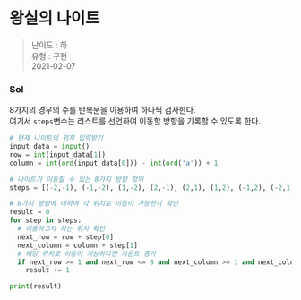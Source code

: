 # 왕실의 나이트
> 난이도 : 하   
> 유형 : 구현  
> 2021-02-07

### Sol
8가지의 경우의 수를 반복문을 이용하여 하나씩 검사한다.  
여기서 `steps`변수는 리스트를 선언하여 이동할 방향을 기록할 수 있도록 한다.
```python
# 현재 나이트의 위치 입력받기
input_data = input()
row = int(input_data[1])
column = int(ord(input_data[0])) - int(ord('a')) + 1

# 나이트가 이동할 수 있는 8가지 방향 정의
steps = [(-2,-1), (-1,-2), (1,-2), (2,-1), (2,1), (1,2), (-1,2), (-2,1)] 

# 8가지 방향에 대하여 각 위치로 이동이 가능한지 확인
result = 0
for step in steps:
  # 이동하고자 하는 위치 확인
  next_row = row + step[0]
  next_column = column + step[1]
  # 해당 위치로 이동이 가능하다면 카운트 증가
  if next_row >= 1 and next_row <= 8 and next_column >= 1 and next_column <= 8:
    result += 1

print(result)
```